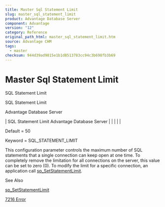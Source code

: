 ```yaml
---
title: Master Sql Statement Limit
slug: master_sql_statement_limit
product: Advantage Database Server
component: Advantage
version: "12"
category: Reference
original_path_html: master_sql_statement_limit.htm
source: Advantage CHM
tags:
  - master
checksum: 944d39ad9815e1b1d8513783cc94c3b698fb3b69
---
```


# Master Sql Statement Limit

SQL Statement Limit

SQL Statement Limit

Advantage Database Server

| SQL Statement Limit  Advantage Database Server |  |  |  |  |

Default = 50

Keyword = SQL\_STATEMENT\_LIMIT

This configuration parameter controls the maximum number of SQL statements that a single connection can keep open at one time. To completely remove the limitation for all connections on the server, this value can be set to zero (0). To modify the limit for a specific connection, an application call [sp\_SetStatementLimit](master_sp_setstatementlimit.md).

See Also

[sp\_SetStatementLimit](master_sp_setstatementlimit.md)

[7216 Error](error_7216_query_limit_exceede.md)
